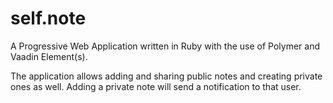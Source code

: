 # self.note
A Progressive Web Application written in Ruby with the use of Polymer and Vaadin Element(s).

The application allows adding and sharing public notes and creating private ones as well. Adding a private note will send a notification to that user.
